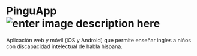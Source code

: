 # PinguApp ![enter image description here](https://img.shields.io/badge/status-in%20progress-yellow)
Aplicación web y móvil (iOS y Android) que permite enseñar ingles a niños con discapacidad intelectual de habla hispana.
